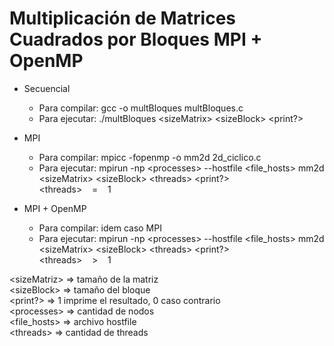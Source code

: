 # Multiplicación de Matrices Cuadrados por Bloques MPI + OpenMP

* Secuencial
  * Para compilar: gcc -o multBloques multBloques.c
  * Para ejecutar: ./multBloques &lt;sizeMatrix&gt; &lt;sizeBlock&gt; &lt;print?&gt;
  
* MPI 
  * Para compilar: mpicc -fopenmp -o mm2d 2d_ciclico.c
  * Para ejecutar: mpirun -np &lt;processes&gt; --hostfile &lt;file_hosts&gt; mm2d &lt;sizeMatrix&gt; &lt;sizeBlock&gt; &lt;threads&gt; &lt;print?&gt;
                  <br/>  &lt;threads&gt; &nbsp;&nbsp;  =  &nbsp;&nbsp; 1
  
* MPI + OpenMP
  * Para compilar: idem caso MPI
  * Para ejecutar: mpirun -np &lt;processes&gt; --hostfile &lt;file_hosts&gt; mm2d &lt;sizeMatrix&gt; &lt;sizeBlock&gt; &lt;threads&gt; &lt;print?&gt;
                    <br/> &lt;threads&gt; &nbsp;&nbsp; > &nbsp;&nbsp; 1
                    
 
 &lt;sizeMatriz&gt; => tamaño de la matriz <br/>
 &lt;sizeBlock&gt; => tamaño del bloque <br/>
 &lt;print?&gt; => 1 imprime el resultado, 0 caso contrario <br/>
 &lt;processes&gt; => cantidad de nodos <br/>
 &lt;file_hosts&gt; => archivo hostfile <br/>
 &lt;threads&gt; =>  cantidad de threads <br/>
